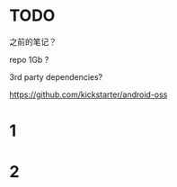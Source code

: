 # TODO

之前的笔记？

repo 1Gb ?

3rd party dependencies?

https://github.com/kickstarter/android-oss


# 1

# 2